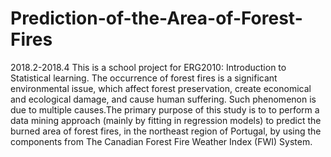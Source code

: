 # Prediction-of-the-Area-of-Forest-Fires

2018.2-2018.4
This is a school project for ERG2010: Introduction to Statistical learning. The occurrence of forest fires is a significant environmental issue, which affect forest preservation, create economical and ecological damage, and cause human suffering. Such phenomenon is due to multiple causes.The primary purpose of this study is to to perform a data mining approach (mainly by fitting in regression models) to predict the burned area of forest fires, in the northeast region of Portugal, by using the components from The Canadian Forest Fire Weather Index (FWI) System.
